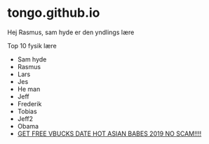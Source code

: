 # tongo.github.io

Hej Rasmus, sam hyde er den yndlings lære 

Top 10 fysik lære
- Sam hyde
- Rasmus
- Lars
- Jes
- He man
- Jeff
- Frederik
- Tobias
- Jeff2
- Obama
- [GET FREE VBUCKS DATE HOT ASIAN BABES 2019 NO SCAM!!!!](https://www.youtube.com/watch?v=dQw4w9WgXcQ)


